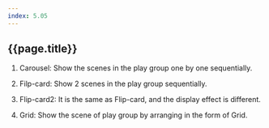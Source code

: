 ```yaml
---
index: 5.05
---
```

## {{page.title}}

1. Carousel: Show the scenes in the play group one by one sequentially.

1. Filp-card: Show 2 scenes in the play group sequentially.

1. Flip-card2: It is the same as Flip-card, and the display effect is different.

1. Grid: Show the scene of play group by arranging in the form of Grid.
